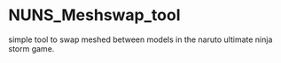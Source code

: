 # NUNS_Meshswap_tool
simple tool to swap meshed between models in the naruto ultimate ninja storm game.
